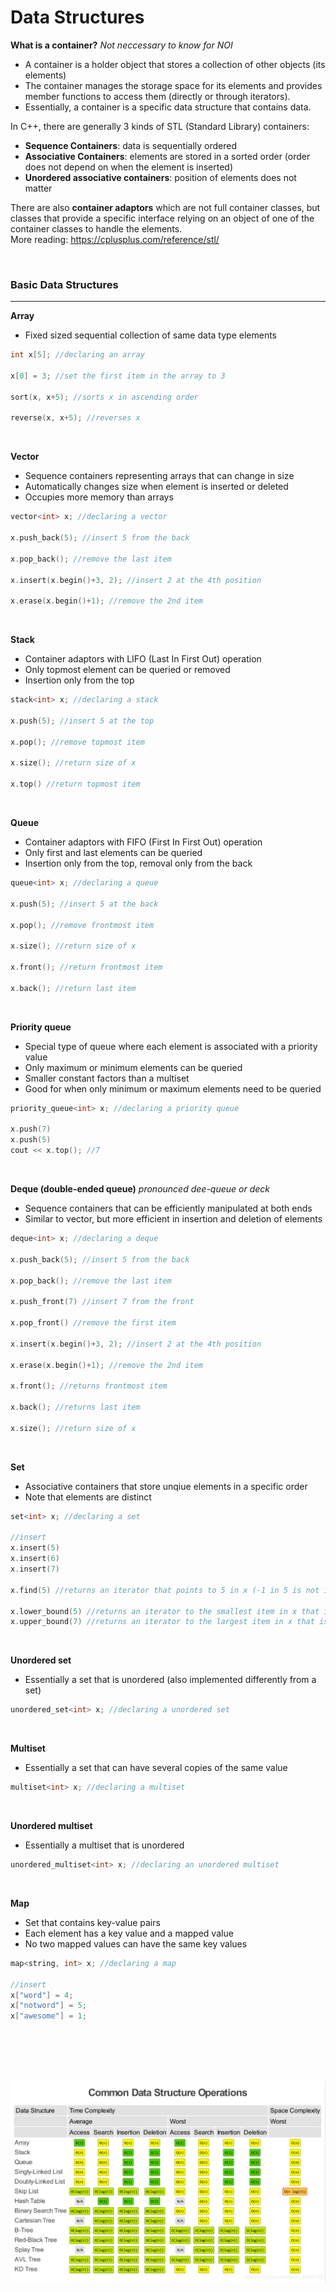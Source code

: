 # Data Structures
**What is a container?**
*Not neccessary to know for NOI*  
- A container is a holder object that stores a collection of other objects (its elements)
- The container manages the storage space for its elements and provides member functions to access them (directly or through iterators).  
- Essentially, a container is a specific data structure that contains data.  

In C++, there are generally 3 kinds of STL (Standard Library) containers:

- **Sequence Containers**: data is sequentially ordered
- **Associative Containers**: elements are stored in a sorted order (order does not depend on when the element is inserted)
- **Unordered associative containers**: position of elements does not matter

There are also **container adaptors** which are not full container classes, but classes that provide a specific interface relying on an object of one of the container classes to handle the elements.  
More reading: https://cplusplus.com/reference/stl/

<br>

### Basic Data Structures  
---------------------------

**Array**  
- Fixed sized sequential collection of same data type elements  
```C++
int x[5]; //declaring an array

x[0] = 3; //set the first item in the array to 3

sort(x, x+5); //sorts x in ascending order

reverse(x, x+5); //reverses x
```

<br>

**Vector**  
- Sequence containers representing arrays that can change in size  
- Automatically changes size when element is inserted or deleted   
- Occupies more memory than arrays   
```C++
vector<int> x; //declaring a vector

x.push_back(5); //insert 5 from the back

x.pop_back(); //remove the last item

x.insert(x.begin()+3, 2); //insert 2 at the 4th position

x.erase(x.begin()+1); //remove the 2nd item
```

<br>

**Stack**  
- Container adaptors with LIFO (Last In First Out) operation  
- Only topmost element can be queried or removed
- Insertion only from the top  
```C++
stack<int> x; //declaring a stack

x.push(5); //insert 5 at the top

x.pop(); //remove topmost item

x.size(); //return size of x

x.top() //return topmost item
```

<br>

**Queue**  
- Container adaptors with FIFO (First In First Out) operation  
- Only first and last elements can be queried
- Insertion only from the top, removal only from the back  
```C++
queue<int> x; //declaring a queue

x.push(5); //insert 5 at the back

x.pop(); //remove frontmost item

x.size(); //return size of x

x.front(); //return frontmost item

x.back(); //return last item
```

<br>

**Priority queue**  
- Special type of queue where each element is associated with a priority value  
- Only maximum or minimum elements can be queried
- Smaller constant factors than a multiset  
- Good for when only minimum or maximum elements need to be queried  
```C++
priority_queue<int> x; //declaring a priority queue

x.push(7)
x.push(5)
cout << x.top(); //7
```

<br>

**Deque (double-ended queue)** *pronounced dee-queue or deck*
- Sequence containers that can be efficiently manipulated at both ends  
- Similar to vector, but more efficient in insertion and deletion of elements
```C++
deque<int> x; //declaring a deque

x.push_back(5); //insert 5 from the back

x.pop_back(); //remove the last item

x.push_front(7) //insert 7 from the front

x.pop_front() //remove the first item

x.insert(x.begin()+3, 2); //insert 2 at the 4th position

x.erase(x.begin()+1); //remove the 2nd item

x.front(); //returns frontmost item

x.back(); //returns last item

x.size(); //return size of x
```

<br>

**Set**
- Associative containers that store unqiue elements in a specific order  
- Note that elements are distinct
```C++
set<int> x; //declaring a set

//insert
x.insert(5)
x.insert(6)
x.insert(7)

x.find(5) //returns an iterator that points to 5 in x (-1 in 5 is not in x)

x.lower_bound(5) //returns an iterator to the smallest item in x that is >=5 
x.upper_bound(7) //returns an iterator to the largest item in x that is >=7 
```

<br>

**Unordered set**
- Essentially a set that is unordered (also implemented differently from a set)
```C++
unordered_set<int> x; //declaring a unordered set
```

<br>

**Multiset**
- Essentially a set that can have several copies of the same value
```C++
multiset<int> x; //declaring a multiset
```

<br>

**Unordered multiset**
- Essentially a multiset that is unordered
```C++
unordered_multiset<int> x; //declaring an unordered multiset
```

<br>

**Map**
- Set that contains key-value pairs
- Each element has a key value and a mapped value
- No two mapped values can have the same key values
```C++
map<string, int> x; //declaring a map

//insert
x["word"] = 4;
x["notword"] = 5;
x["awesome"] = 1;
```

<br><br><br><br>

![Common Data Structure Operations](images/dsops.png)